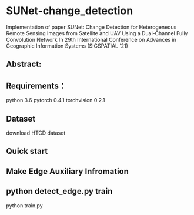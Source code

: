 # SUNet-change_detection
Implementation of paper SUNet: Change Detection for Heterogeneous Remote Sensing Images from Satellite and UAV Using a Dual-Channel Fully Convolution Network In 29th International Conference on Advances in Geographic Information Systems (SIGSPATIAL ’21)

## Abstract:

## Requirements：
python 3.6
pytorch 0.4.1
torchvision 0.2.1

## Dataset
download HTCD dataset

## Quick start
Make Edge Auxiliary Infromation
----------
python detect_edge.py
train
---------
python train.py
